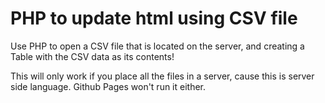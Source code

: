 # PHP to update html using CSV file

Use PHP to open a CSV file that is located on the server, and creating a Table with the CSV data as its contents!

This will only work if you place all the files in a server, cause this is server side language. Github Pages won't run it either.

```html

```
<!-- just ending html in case I want to add more text later -->